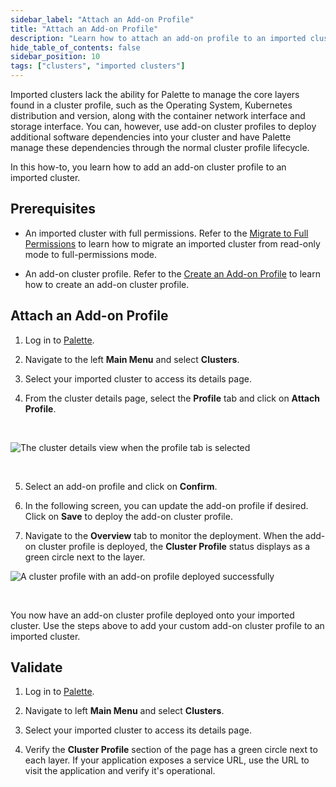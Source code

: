 ```yaml
---
sidebar_label: "Attach an Add-on Profile"
title: "Attach an Add-on Profile"
description: "Learn how to attach an add-on profile to an imported cluster in Palette."
hide_table_of_contents: false
sidebar_position: 10
tags: ["clusters", "imported clusters"]
---
```


Imported clusters lack the ability for Palette to manage the core layers found in a cluster profile, such as the
Operating System, Kubernetes distribution and version, along with the container network interface and storage interface.
You can, however, use add-on cluster profiles to deploy additional software dependencies into your cluster and have
Palette manage these dependencies through the normal cluster profile lifecycle.

In this how-to, you learn how to add an add-on cluster profile to an imported cluster.

## Prerequisites

- An imported cluster with full permissions. Refer to the [Migrate to Full Permissions](migrate-full-permissions.md) to
  learn how to migrate an imported cluster from read-only mode to full-permissions mode.

- An add-on cluster profile. Refer to the
  [Create an Add-on Profile](../../profiles/cluster-profiles/create-cluster-profiles/create-addon-profile/create-addon-profile.md)
  to learn how to create an add-on cluster profile.

## Attach an Add-on Profile

1. Log in to [Palette](https://console.spectrocloud.com).

2. Navigate to the left **Main Menu** and select **Clusters**.

3. Select your imported cluster to access its details page.

4. From the cluster details page, select the **Profile** tab and click on **Attach Profile**.

<br />

![The cluster details view when the profile tab is selected](/clusters_imported-clusters_attach-add-on-profile_cluster-details-profile-tab.webp)

<br />

5. Select an add-on profile and click on **Confirm**.

6. In the following screen, you can update the add-on profile if desired. Click on **Save** to deploy the add-on cluster
   profile.

7. Navigate to the **Overview** tab to monitor the deployment. When the add-on cluster profile is deployed, the
   **Cluster Profile** status displays as a green circle next to the layer. <br />

![A cluster profile with an add-on profile deployed successfully](/clusters_imported-clusters_attach-add-on-profile_cluster-details-app-deployed.webp)

<br />

You now have an add-on cluster profile deployed onto your imported cluster. Use the steps above to add your custom
add-on cluster profile to an imported cluster.

## Validate

1. Log in to [Palette](https://console.spectrocloud.com).

2. Navigate to left **Main Menu** and select **Clusters**.

3. Select your imported cluster to access its details page.

4. Verify the **Cluster Profile** section of the page has a green circle next to each layer. If your application exposes
   a service URL, use the URL to visit the application and verify it's operational.
